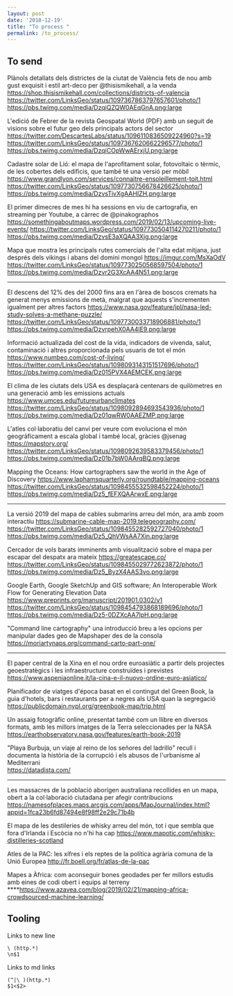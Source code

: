 ```yaml
---
layout: post
date: '2018-12-19'
title: "To process "
permalink: /to_process/
---
```


## To send

Plànols detallats dels districtes de la ciutat de València fets de nou amb gust exquisit i estil art-deco per @thisismikehall, a la venda
<https://shop.thisismikehall.com/collections/districts-of-valencia>
<https://twitter.com/LinksGeo/status/1097367863797657601/photo/1>
<https://pbs.twimg.com/media/DzqiQZQW0AEqGnA.png:large>

L'edició de Febrer de la revista Geospatal World (PDF) amb un seguit de visions sobre el futur geo dels principals actors del sector
<https://twitter.com/DescartesLabs/status/1096110836509224960?s=19>
<https://twitter.com/LinksGeo/status/1097367620662296577/photo/1>
<https://pbs.twimg.com/media/DzqiCOpWwAErxjU.png:large>

Cadastre solar de Lió: el mapa de l'aprofitament solar, fotovoltaic o tèrmic, de les cobertes dels edificis, que també té una versió per mòbil
<https://www.grandlyon.com/services/connaitre-ensoleillement-toit.html>
<https://twitter.com/LinksGeo/status/1097730756678426625/photo/1>
<https://pbs.twimg.com/media/DzvsTivXgAAHIZH.png:large>

El primer dimecres de mes hi ha sessions en viu de cartografia, en streaming per Youtube, a càrrec de @pinakographos
<https://somethingaboutmaps.wordpress.com/2019/02/13/upcoming-live-events/>
<https://twitter.com/LinksGeo/status/1097730504114270211/photo/1>
<https://pbs.twimg.com/media/DzvsE3aXQAA3Xjg.png:large>

Mapa que mostra les principals rutes comercials de l'alta edat mitjana, just després dels vikings i abans del domini mongol
<https://imgur.com/MsXaOdV>
<https://twitter.com/LinksGeo/status/1097730250568597504/photo/1>
<https://pbs.twimg.com/media/Dzvr2G3XcAA4N51.png:large>

---

El descens del 12% des del 2000 fins ara en l'àrea de boscos cremats ha generat menys emissions de metà, malgrat que aquests s'incrementen igualment per altres factors
<https://www.nasa.gov/feature/jpl/nasa-led-study-solves-a-methane-puzzle/>
<https://twitter.com/LinksGeo/status/1097730033718906881/photo/1>
<https://pbs.twimg.com/media/DzvrpehX0AA4lE9.png:large>

Informació actualizada del cost de la vida, indicadors de vivenda, salut, contaminació i altres proporcionada pels usuaris de tot el món
<https://www.numbeo.com/cost-of-living/>
<https://twitter.com/LinksGeo/status/1098093143151517696/photo/1>
<https://pbs.twimg.com/media/Dz015PVX4AEMCEK.png:large>

El clima de les ciutats dels USA es desplaçarà centenars de quilòmetres en una generació amb les emissions actuals
<https://www.umces.edu/futureurbanclimates>
<https://twitter.com/LinksGeo/status/1098092894693543936/photo/1>
<https://pbs.twimg.com/media/Dz01qwRW0AAEZMP.png:large>

L'atles col·laboratiu del canvi per veure com evoluciona el món geogràficament a escala global i també local, gràcies @jsenag
<https://mapstory.org/>
<https://twitter.com/LinksGeo/status/1098092639583379456/photo/1>
<https://pbs.twimg.com/media/Dz01b7bW0AArqBQ.png:large>

Mapping the Oceans: How cartographers saw the world in the Age of Discovery
<https://www.laphamsquarterly.org/roundtable/mapping-oceans>
<https://twitter.com/LinksGeo/status/1098455532598452224/photo/1>
<https://pbs.twimg.com/media/Dz5_fEFXQAArwxE.png:large>

---

La versió 2019 del mapa de cables submarins arreu del món, ara amb zoom interactiu
<https://submarine-cable-map-2019.telegeography.com/>
<https://twitter.com/LinksGeo/status/1098455282592727040/photo/1>
<https://pbs.twimg.com/media/Dz5_QhVWsAA7Xin.png:large>

Cercador de vols barats imminents amb visualització sobre el mapa per escapar del despatx ara mateix
<https://greatescape.co/>
<https://twitter.com/LinksGeo/status/1098455029772623872/photo/1>
<https://pbs.twimg.com/media/Dz5_ByzX4AAS3vo.png:large>

Google Earth, Google SketchUp and GIS software; An Interoperable Work Flow for Generating Elevation Data
<https://www.preprints.org/manuscript/201901.0302/v1>
<https://twitter.com/LinksGeo/status/1098454793868189696/photo/1>
<https://pbs.twimg.com/media/Dz5-0DZXcAA7lpH.png:large>

"Command line cartography" una introducció breu a les opcions per manipular dades geo de Mapshaper des de la consola   
<https://moriartynaps.org/command-carto-part-one/>

---

El paper central de la Xina en el nou ordre euroasiàtic a partir dels projectes geoestratègics i les infraestructure construïdes i previstes      
<https://www.aspeniaonline.it/la-cina-e-il-nuovo-ordine-euro-asiatico/>

Planificador de viatges d'época basat en el contingut del Green Book, la guia d'hotels, bars i restaurants per a negres als USA quan la segregació   
<https://publicdomain.nypl.org/greenbook-map/trip.html>

Un assaig fotogràfic online, presentat també com un llibre en diversos formats, amb les millors imatges de la Terra seleccionades per la NASA     
<https://earthobservatory.nasa.gov/features/earth-book-2019>

"Playa Burbuja, un viaje al reino de los señores del ladrillo" recull i documenta la història de la corrupció i els abusos de l'urbanisme al Mediterrani     
<https://datadista.com/>

---

Les massacres de la població aborígen australiana recollides en un mapa, obert a la col·laboració ciutadana per afegir contribucions
https://namesofplaces.maps.arcgis.com/apps/MapJournal/index.html?appid=1fca23b6fd87494e8f98ff2e29c71b4b 

El mapa de les destileries de whisky arreu del món, tot i que sembla que fora d'Irlanda i Escòcia no n'hi ha cap
https://www.mapotic.com/whisky-distilleries-scotland 

Atles de la PAC: les xifres i els reptes de la política agrària comuna de la Unió Europea
http://fr.boell.org/fr/atlas-de-la-pac

Mapes a Àfrica: com aconseguir bones geodades per fer millors estudis amb eines de codi obert i equips al terreny ****https://www.azavea.com/blog/2019/02/21/mapping-africa-crowdsourced-machine-learning/


## Tooling

Links to new line

```text
\ (http.*)
\n$1
```

Links to md links
```text
(^|\ )(http.*)
$1<$2>
```
